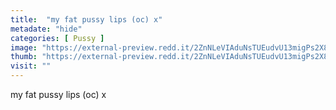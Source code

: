 ```yaml
---
title:  "my fat pussy lips (oc) x"
metadate: "hide"
categories: [ Pussy ]
image: "https://external-preview.redd.it/2ZnNLeVIAduNsTUEudvU13migPs2X8WGFYHBJyEb9tc.jpg?auto=webp&s=239ac92bf7865c12b719683b4ccd3c022f783e94"
thumb: "https://external-preview.redd.it/2ZnNLeVIAduNsTUEudvU13migPs2X8WGFYHBJyEb9tc.jpg?width=1080&crop=smart&auto=webp&s=23fb10572f503eef5dbf35fa72cc8aa51d99293c"
visit: ""
---
```

my fat pussy lips (oc) x
